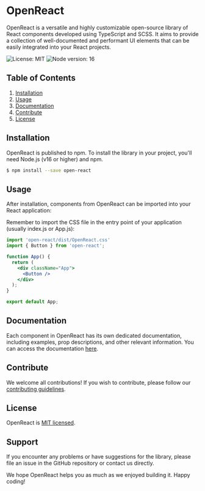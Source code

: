 # OpenReact

OpenReact is a versatile and highly customizable open-source library of React components developed using TypeScript and SCSS. It aims to provide a collection of well-documented and performant UI elements that can be easily integrated into your React projects.

![License: MIT](https://img.shields.io/badge/License-MIT-green.svg)
![Node version: 16](https://img.shields.io/badge/node-v16-brightgreen)

## Table of Contents

1. [Installation](#installation)
2. [Usage](#usage)
3. [Documentation](#documentation)
4. [Contribute](#contribute)
5. [License](#license)

## Installation

OpenReact is published to npm. To install the library in your project, you'll need Node.js (v16 or higher) and npm.

```bash
$ npm install --save open-react
```

## Usage

After installation, components from OpenReact can be imported into your React application:

Remember to import the CSS file in the entry point of your application (usually index.js or App.js):

```jsx
import 'open-react/dist/OpenReact.css'
import { Button } from 'open-react';

function App() {
  return (
    <div className="App">
      <Button />
    </div>
  );
}

export default App;
```

## Documentation

Each component in OpenReact has its own dedicated documentation, including examples, prop descriptions, and other relevant information. You can access the documentation [here](#).

## Contribute

We welcome all contributions! If you wish to contribute, please follow our [contributing guidelines](CONTRIBUTING.md).

## License

OpenReact is [MIT licensed](./LICENSE).

## Support

If you encounter any problems or have suggestions for the library, please file an issue in the GitHub repository or contact us directly.

We hope OpenReact helps you as much as we enjoyed building it. Happy coding!
